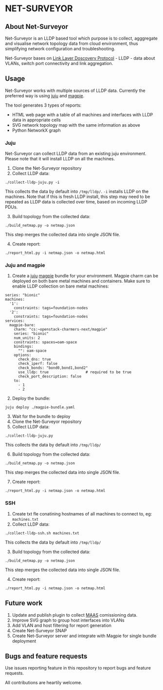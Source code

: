 # NET-SURVEYOR

## About Net-Surveyor
Net-Surveyor is an LLDP based tool which purpose is to collect, agggregate and visualise network topology data from cloud environment, thus simplifying network configuration and troubleshooting.

Net-Surveyor bases on [Link Layer Doscovery Protocol](https://en.wikipedia.org/wiki/Link_Layer_Discovery_Protocol) - LLDP - data about VLANs, switch port connectivity and link aggregation.

## Usage

Net-Surveyor works with multiple sources of LLDP data. Currently the preferred way is using [juju](https://jaas.ai/) and [magpie](https://jaas.ai/u/openstack-charmers-next/magpie).

The tool generates 3 types of reports:
- HTML web page with a table of all machines and interfaces with LLDP data in appropriate cells
- SVG network topology map with the same information as above
- Python NetworkX graph

### Juju 

Net-Surveyor can collect LLDP data from an existing juju environment. Please note that it will install LLDP on all the machines.

1. Clone the Net-Surveyor repository
2. Collect LLDP data:
```
./collect-lldp-juju.py -i 
```
This collects the data by default into `/tmp/lldp/`. `-i` installs LLDP on the machines. Note that if this is fresh LLDP install, this step may need to be repeated as LLDP data is collected over time, based on incoming LLDP PDUs.

3. Build topology from the collected data:
```
./build_netmap.py -o netmap.json
```
This step merges the collected data into single JSON file.

4. Create report:
```
./report_html.py -i netmap.json -o netmap.html
```

### Juju and magpie

1. Create a [juju](https://jaas.ai/) [magpie](https://jaas.ai/u/openstack-charmers-next/magpie) bundle for your environment. Magpie charm can be deployed on both bare metal machines and containers. Make sure to enable LLDP collection on bare metal machines:
```
series: "bionic"
machines:
  '1':
    constraints: tags=foundation-nodes
  '2': 
    constraints: tags=foundation-nodes
services:
  magpie-bare:
    charm: "cs:~openstack-charmers-next/magpie"
    series: "bionic"
    num_units: 2
    constraints: spaces=oam-space
    bindings:
      "": oam-space
    options:
      check_dns: true
      check_iperf: false
      check_bonds: "bond0,bond1,bond2"
      use_lldp: true                 # required to be true
      check_port_description: false
    to:
      - 1
      - 2
```
2. Deploy the bundle:
```
juju deploy ./magpie-bundle.yaml
```
3. Wait for the bundle to deploy
4. Clone the Net-Surveyor repository
5. Collect LLDP data:
```
./collect-lldp-juju.py
```
This collects the data by default into `/tmp/lldp/`

6. Build topology from the collected data:
```
./build_netmap.py -o netmap.json
```
This step merges the collected data into single JSON file.

7. Create report:
```
./report_html.py -i netmap.json -o netmap.html
```

### SSH

1. Create txt fle conatining hostnames of all machines to connect to, eg: `machines.txt`
2. Collect LLDP data:
```
./collect-lldp-ssh.sh machines.txt
```
This collects the data by default into `/tmp/lldp/`

3. Build topology from the collected data:
```
./build_netmap.py -o netmap.json
```
This step merges the collected data into single JSON file.

4. Create report:
```
./report_html.py -i netmap.json -o netmap.html
```


## Future work

1. Update and publish plugin to collect [MAAS](maas.io) comissioning data.
2. Improve SVG graph to group host interfaces into VLANs
3. Add VLAN and host filtering for report generation
4. Create Net-Surveyor SNAP
5. Create Net-Surveyor server and integrate with Magpie for single bundle deployment

## Bugs and feature requests

Use issues reporting feature in this repository to report bugs and feature requests.

All contributions are heartily welcome.
